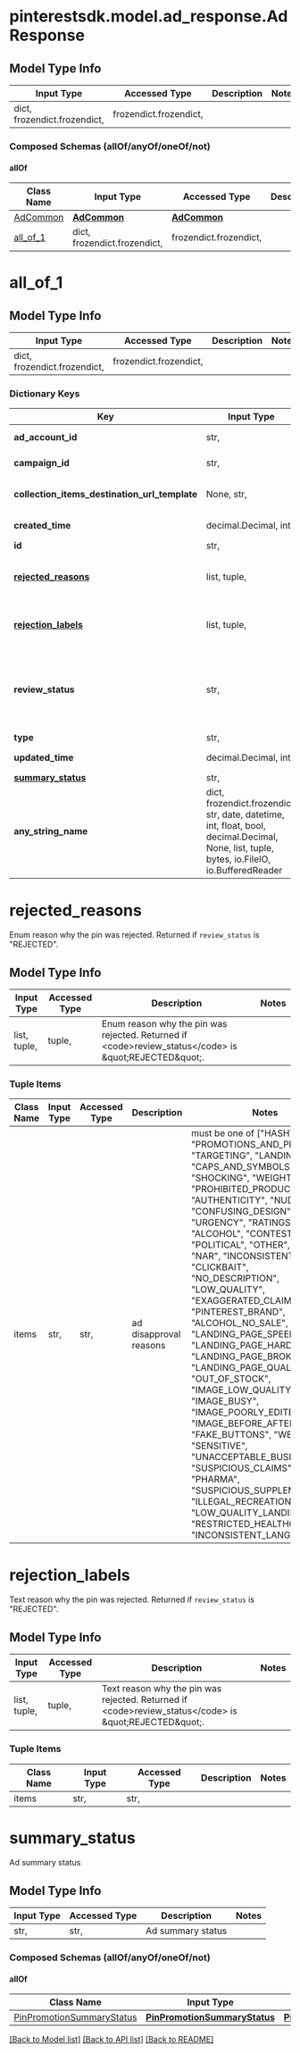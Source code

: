 # pinterestsdk.model.ad_response.AdResponse

## Model Type Info
Input Type | Accessed Type | Description | Notes
------------ | ------------- | ------------- | -------------
dict, frozendict.frozendict,  | frozendict.frozendict,  |  | 

### Composed Schemas (allOf/anyOf/oneOf/not)
#### allOf
Class Name | Input Type | Accessed Type | Description | Notes
------------- | ------------- | ------------- | ------------- | -------------
[AdCommon](AdCommon.md) | [**AdCommon**](AdCommon.md) | [**AdCommon**](AdCommon.md) |  | 
[all_of_1](#all_of_1) | dict, frozendict.frozendict,  | frozendict.frozendict,  |  | 

# all_of_1

## Model Type Info
Input Type | Accessed Type | Description | Notes
------------ | ------------- | ------------- | -------------
dict, frozendict.frozendict,  | frozendict.frozendict,  |  | 

### Dictionary Keys
Key | Input Type | Accessed Type | Description | Notes
------------ | ------------- | ------------- | ------------- | -------------
**ad_account_id** | str,  | str,  | The ID of the advertiser that this ad belongs to. | [optional] 
**campaign_id** | str,  | str,  | ID of the ad campaign that contains this ad. | [optional] 
**collection_items_destination_url_template** | None, str,  | NoneClass, str,  | Destination URL template for all items within a collections drawer. | [optional] 
**created_time** | decimal.Decimal, int,  | decimal.Decimal,  | Pin creation time. Unix timestamp in seconds. | [optional] 
**id** | str,  | str,  | The ID of this ad. | [optional] 
**[rejected_reasons](#rejected_reasons)** | list, tuple,  | tuple,  | Enum reason why the pin was rejected. Returned if &lt;code&gt;review_status&lt;/code&gt; is \&quot;REJECTED\&quot;. | [optional] 
**[rejection_labels](#rejection_labels)** | list, tuple,  | tuple,  | Text reason why the pin was rejected. Returned if &lt;code&gt;review_status&lt;/code&gt; is \&quot;REJECTED\&quot;. | [optional] 
**review_status** | str,  | str,  | Ad review status | [optional] must be one of ["OTHER", "PENDING", "REJECTED", "APPROVED", ] 
**type** | str,  | str,  | Always \&quot;ad\&quot;. | [optional] 
**updated_time** | decimal.Decimal, int,  | decimal.Decimal,  | Last update time. Unix timestamp in seconds. | [optional] 
**[summary_status](#summary_status)** | str,  | str,  | Ad summary status | [optional] 
**any_string_name** | dict, frozendict.frozendict, str, date, datetime, int, float, bool, decimal.Decimal, None, list, tuple, bytes, io.FileIO, io.BufferedReader | frozendict.frozendict, str, BoolClass, decimal.Decimal, NoneClass, tuple, bytes, FileIO | any string name can be used but the value must be the correct type | [optional]

# rejected_reasons

Enum reason why the pin was rejected. Returned if <code>review_status</code> is \"REJECTED\".

## Model Type Info
Input Type | Accessed Type | Description | Notes
------------ | ------------- | ------------- | -------------
list, tuple,  | tuple,  | Enum reason why the pin was rejected. Returned if &lt;code&gt;review_status&lt;/code&gt; is \&quot;REJECTED\&quot;. | 

### Tuple Items
Class Name | Input Type | Accessed Type | Description | Notes
------------- | ------------- | ------------- | ------------- | -------------
items | str,  | str,  | ad disapproval reasons | must be one of ["HASHTAGS", "PROMOTIONS_AND_PRICES", "TARGETING", "LANDING_PAGE", "CAPS_AND_SYMBOLS", "SHOCKING", "WEIGHT_LOSS", "PROHIBITED_PRODUCT", "AUTHENTICITY", "NUDITY", "CONFUSING_DESIGN", "URGENCY", "RATINGS", "APP", "ALCOHOL", "CONTESTS", "POLITICAL", "OTHER", "IMAGE", "NAR", "INCONSISTENT", "CLICKBAIT", "NO_DESCRIPTION", "LOW_QUALITY", "EXAGGERATED_CLAIMS", "PINTEREST_BRAND", "ALCOHOL_NO_SALE", "LANDING_PAGE_SPEED", "LANDING_PAGE_HARDWALL", "LANDING_PAGE_BROKEN", "LANDING_PAGE_QUALITY", "OUT_OF_STOCK", "IMAGE_LOW_QUALITY", "IMAGE_BUSY", "IMAGE_POORLY_EDITED", "IMAGE_BEFORE_AFTER", "UGC", "FAKE_BUTTONS", "WEAPONS", "SENSITIVE", "UNACCEPTABLE_BUSINESS", "SUSPICIOUS_CLAIMS", "PHARMA", "SUSPICIOUS_SUPPLEMENTS", "ILLEGAL_RECREATIONAL_DRUG", "LOW_QUALITY_LANDING_PAGE", "RESTRICTED_HEALTHCARE", "INCONSISTENT_LANG_FR", ] 

# rejection_labels

Text reason why the pin was rejected. Returned if <code>review_status</code> is \"REJECTED\".

## Model Type Info
Input Type | Accessed Type | Description | Notes
------------ | ------------- | ------------- | -------------
list, tuple,  | tuple,  | Text reason why the pin was rejected. Returned if &lt;code&gt;review_status&lt;/code&gt; is \&quot;REJECTED\&quot;. | 

### Tuple Items
Class Name | Input Type | Accessed Type | Description | Notes
------------- | ------------- | ------------- | ------------- | -------------
items | str,  | str,  |  | 

# summary_status

Ad summary status

## Model Type Info
Input Type | Accessed Type | Description | Notes
------------ | ------------- | ------------- | -------------
str,  | str,  | Ad summary status | 

### Composed Schemas (allOf/anyOf/oneOf/not)
#### allOf
Class Name | Input Type | Accessed Type | Description | Notes
------------- | ------------- | ------------- | ------------- | -------------
[PinPromotionSummaryStatus](PinPromotionSummaryStatus.md) | [**PinPromotionSummaryStatus**](PinPromotionSummaryStatus.md) | [**PinPromotionSummaryStatus**](PinPromotionSummaryStatus.md) |  | 

[[Back to Model list]](../../README.md#documentation-for-models) [[Back to API list]](../../README.md#documentation-for-api-endpoints) [[Back to README]](../../README.md)

